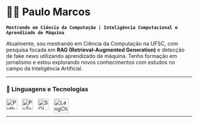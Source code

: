 # 👨‍💻 Paulo Marcos

**`Mestrando em Ciência da Computação | Inteligência Computacional e Aprendizado de Máquina`**

Atualmente, sou mestrando em Ciência da Computação na UFSC, com pesquisa focada em **RAG (Retrieval-Augmented Generation)** e detecção de fake news utilizando aprendizado de máquina. Tenho formação em jornalismo e estou explorando novos conhecimentos com estudos no campo da Inteligência Artificial.

---

### 🤖 Linguagens e Tecnologias

<img
    align="left"
    alt="Python"
    title="Python"
    width="30px"
    style="padding-right: 10px;"
    src="https://cdn.jsdelivr.net/gh/devicons/devicon@latest/icons/python/python-original.svg"
/>
<img
    align="left"
    alt="PyTorch"
    title="PyTorch"
    width="30px"
    style="padding-right: 10px;"
    src="https://cdn.jsdelivr.net/gh/devicons/devicon@latest/icons/pytorch/pytorch-original.svg"
/>
<img
    align="left"
    alt="SQL"
    title="SQL"
    width="30px"
    style="padding-right: 10px;"
    src="https://cdn.jsdelivr.net/gh/devicons/devicon@latest/icons/mysql/mysql-original.svg"
/>
<img
    align="left"
    alt="LangChain"
    title="LangChain"
    width="40px"
    style="padding-right: 10px;"
    src="https://registry.npmmirror.com/@lobehub/icons-static-png/1.29.0/files/dark/langchain.png"
/>
<br/>
<br/>

---


